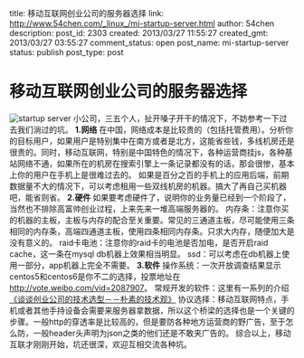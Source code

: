 title: 移动互联网创业公司的服务器选择
link: http://www.54chen.com/_linux_/mi-startup-server.html
author: 54chen
description: 
post_id: 2303
created: 2013/03/27 11:55:27
created_gmt: 2013/03/27 03:55:27
comment_status: open
post_name: mi-startup-server
status: publish
post_type: post

# 移动互联网创业公司的服务器选择

![startup server](http://img03.taobaocdn.com/imgextra/i3/T13gR3Xa4cXXcFX9c3_050845.jpg) 小公司，三五个人，扯开嗓子开干的情况下，不妨参考一下过去我们淌过的坑。 **1.网络** 在中国，网络成本是比较贵的（包括托管费用）。分析你的目标用户，如果用户是特别集中在南方或者是北方，这能省些钱，多线机房还是很贵的。同时，移动互联网，特别是中国特色的情况下，各种运营商挂js，各种基站网络不通，如果所在的机房在搜索引擎上一条记录都没有的话，那会很惨，基本上你的用户在手机上是很难过去的。 如果是百分之百的手机上的应用后端，前期数据量不大的情况下，可以考虑租用一些双线机房的机器。搞大了再自己买机器吧，能省则省。 **2.硬件** 如果要考虑硬件了，说明你的业务量已经到一个阶段了，当然也不排除高富帅创业过程，上来先来一堆高端服务器的。 内存条：注意你买的机器的主板，主板与内存的配合至关重要。常见的三通道主板，尽可能使用三条相同的内存条，高端四通道主板，使用四条相同内存条。只求大内存，随便加大是没有意义的。 raid卡电池：注意你的raid卡的电池是否加电，是否开启raid cache，这一条在mysql db机器上效果相当明显。 ssd：可以考虑在db机器上使用一部分，app机器上完全不需要。 **3.软件** 操作系统：一次开放调查结果显示centos5和centos6是你不二的选择，投票地址在<http://vote.weibo.com/vid=2087907>。 常规开发的软件：这里有一系列的介绍 [《谈谈创业公司的技术选型－－朴素的技术观》](/document/startup-tech.html) 协议选择：移动互联网特点，手机或者其他手持设备会需要来服务器拿数据，所以这个桥梁的选择也是一个关键的步骤。一般http的穿透率是比较高的，但是要防各种地方运营商的野广告，至于怎么防，一般header头声明为json之类的他们还是不敢夹广告的。 综合以上，移动互联才刚刚开始，坑还很深，欢迎互相交流各种坑。
